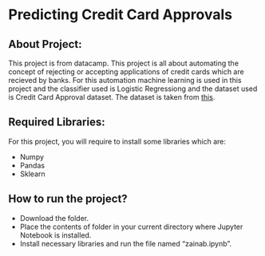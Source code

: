 # Predicting Credit Card Approvals
## About Project:
This project is from datacamp. This project is all about automating the concept of rejecting or accepting applications of credit cards which are recieved by banks. For this automation machine learning is used in this project and the classifier used is Logistic Regressiong and the dataset used is Credit Card Approval dataset. The dataset is taken from [this]( http://archive.ics.uci.edu/ml/datasets/credit+approval/). 
## Required Libraries:
For this project, you will require to install some libraries which are:
-	Numpy
-	Pandas
-	Sklearn
## How to run the project?
-	Download the folder.
-	Place the contents of folder in your current directory where Jupyter Notebook is installed.
-	Install necessary libraries and run the file named “zainab.ipynb”.

